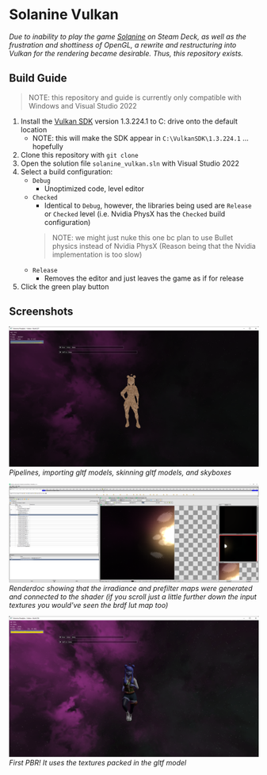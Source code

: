 # Solanine Vulkan

*Due to inability to play the game [Solanine](https://github.com/TimoGuy/DemoEngine) on Steam Deck, as well as the frustration and shottiness of OpenGL, a rewrite and restructuring into Vulkan for the rendering became desirable. Thus, this repository exists.*

## Build Guide

> NOTE: this repository and guide is currently only compatible with Windows and Visual Studio 2022

1. Install the [Vulkan SDK](https://vulkan.lunarg.com/sdk/home) version 1.3.224.1 to C: drive onto the default location
   - NOTE: this will make the SDK appear in `C:\VulkanSDK\1.3.224.1` ... hopefully
2. Clone this repository with `git clone`
3. Open the solution file `solanine_vulkan.sln` with Visual Studio 2022
4. Select a build configuration:
   - `Debug`
     - Unoptimized code, level editor
   - `Checked`
     - Identical to `Debug`, however, the libraries being used are `Release` or `Checked` level (i.e. Nvidia PhysX has the `Checked` build configuration)
     > NOTE: we might just nuke this one bc plan to use Bullet physics instead of Nvidia PhysX (Reason being that the Nvidia implementation is too slow)
   - `Release`
     - Removes the editor and just leaves the game as if for release
5. Click the green play button

## Screenshots

![Pipelines, importing gltf models, skinning gltf models, and skyboxes](etc/Solanine%20Prealpha%20-%20Vulkan%20-%20Build%20227%2010_15_2022%2013_14_52.png)
*Pipelines, importing gltf models, skinning gltf models, and skyboxes*

![Renderdoc showing that the irradiance and prefilter maps were generated and connected to the shader (if you scroll just a little further down the input textures you would've seen the brdf lut map too)](etc/RenderDoc%20v1.21%2010_16_2022%2001_05_22.png)
*Renderdoc showing that the irradiance and prefilter maps were generated and connected to the shader (if you scroll just a little further down the input textures you would've seen the brdf lut map too)*

![First PBR! It uses the textures packed in the gltf model](etc/Solanine%20Prealpha%20-%20Vulkan%20-%20Build%20256%2010_17_2022%2002_43_46.png)
*First PBR! It uses the textures packed in the gltf model*
